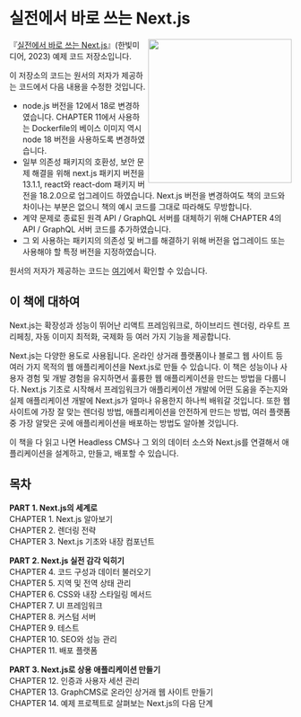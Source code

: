 # 실전에서 바로 쓰는 Next.js

<a href="https://www.hanbit.co.kr/store/books/look.php?p_code=B1068448075"><img src="https://www.hanbit.co.kr/data/books/B1068448075_l.jpg" height="256px" align="right"></a>

『[실전에서 바로 쓰는 Next.js](https://www.hanbit.co.kr/store/books/look.php?p_code=B1068448075)』(한빛미디어, 2023) 예제 코드 저장소입니다.

이 저장소의 코드는 원서의 저자가 제공하는 코드에서 다음 내용을 수정한 것입니다.
 - node.js 버전을 12에서 18로 변경하였습니다. CHAPTER 11에서 사용하는 Dockerfile의 베이스 이미지 역시 node 18 버전을 사용하도록 변경하였습니다.
 - 일부 의존성 패키지의 호환성, 보안 문제 해결을 위해 next.js 패키지 버전을 13.1.1, react와 react-dom 패키지 버전을 18.2.0으로 업그레이드 하였습니다. Next.js 버전을 변경하여도 책의 코드와 차이나는 부분은 없으니 책의 예시 코드를 그대로 따라해도 무방합니다.
 - 계약 문제로 종료된 원격 API / GraphQL 서버를 대체하기 위해 CHAPTER 4의 API / GraphQL 서버 코드를 추가하였습니다.
 - 그 외 사용하는 패키지의 의존성 및 버그를 해결하기 위해 버전을 업그레이드 또는 사용해야 할 특정 버전을 지정하였습니다.
 
원서의 저자가 제공하는 코드는 [여기](https://github.com/PacktPublishing/Real-World-Next.js)에서 확인할 수 있습니다.  


## 이 책에 대하여

Next.js는 확장성과 성능이 뛰어난 리액트 프레임워크로, 하이브리드 렌더링, 라우트 프리페칭, 자동 이미지 최적화, 국제화 등 여러 가지 기능을 제공합니다.

Next.js는 다양한 용도로 사용됩니다. 온라인 상거래 플랫폼이나 블로그 웹 사이트 등 여러 가지 목적의 웹 애플리케이션을 Next.js로 만들 수 있습니다. 이 책은 성능이나 사용자 경험 및 개발 경험을 유지하면서 훌륭한 웹 애플리케이션을 만드는 방법을 다룹니다. Next.js 기초로 시작해서 프레임워크가 애플리케이션 개발에 어떤 도움을 주는지와 실제 애플리케이션 개발에 Next.js가 얼마나 유용한지 하나씩 배워갈 것입니다. 또한 웹 사이트에 가장 잘 맞는 렌더링 방법, 애플리케이션을 안전하게 만드는 방법, 여러 플랫폼 중 가장 알맞은 곳에 애플리케이션을 배포하는 방법도 알아볼 것입니다.

이 책을 다 읽고 나면 Headless CMS나 그 외의 데이터 소스와 Next.js를 연결해서 애플리케이션을 설계하고, 만들고, 배포할 수 있습니다.  


## 목차
**PART 1. Next.js의 세계로**  
CHAPTER 1. Next.js 알아보기  
CHAPTER 2. 렌더링 전략  
CHAPTER 3. Next.js 기초와 내장 컴포넌트  

**PART 2. Next.js 실전 감각 익히기**  
CHAPTER 4. 코드 구성과 데이터 불러오기  
CHAPTER 5. 지역 및 전역 상태 관리  
CHAPTER 6. CSS와 내장 스타일링 메서드  
CHAPTER 7. UI 프레임워크  
CHAPTER 8. 커스텀 서버  
CHAPTER 9. 테스트  
CHAPTER 10. SEO와 성능 관리  
CHAPTER 11. 배포 플랫폼  

**PART 3. Next.js로 상용 애플리케이션 만들기**  
CHAPTER 12. 인증과 사용자 세션 관리  
CHAPTER 13. GraphCMS로 온라인 상거래 웹 사이트 만들기  
CHAPTER 14. 예제 프로젝트로 살펴보는 Next.js의 다음 단계  
